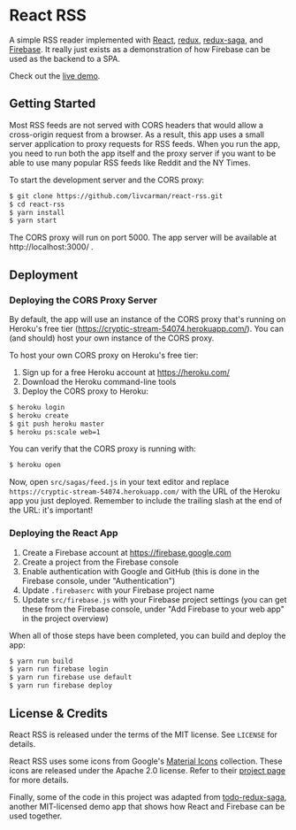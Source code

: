 # React RSS

A simple RSS reader implemented with [React][react], [redux][redux],
[redux-saga][redux-saga], and [Firebase][firebase]. It really just exists as a
demonstration of how Firebase can be used as the backend to a SPA.

Check out the [live demo][demo].

## Getting Started

Most RSS feeds are not served with CORS headers that would allow a cross-origin
request from a browser. As a result, this app uses a small server application
to proxy requests for RSS feeds. When you run the app, you need to run both
the app itself and the proxy server if you want to be able to use many popular
RSS feeds like Reddit and the NY Times.

To start the development server and the CORS proxy:

```bash
$ git clone https://github.com/livcarman/react-rss.git
$ cd react-rss
$ yarn install
$ yarn start
```

The CORS proxy will run on port 5000. The app server will be available
at http://localhost:3000/ .

## Deployment

### Deploying the CORS Proxy Server

By default, the app will use an instance of the CORS proxy that's running on
Heroku's free tier (https://cryptic-stream-54074.herokuapp.com/). You can (and
should) host your own instance of the CORS proxy.

To host your own CORS proxy on Heroku's free tier:

1. Sign up for a free Heroku account at https://heroku.com/
2. Download the Heroku command-line tools
3. Deploy the CORS proxy to Heroku:

```bash
$ heroku login
$ heroku create
$ git push heroku master
$ heroku ps:scale web=1
```

You can verify that the CORS proxy is running with:

```bash
$ heroku open
```

Now, open `src/sagas/feed.js` in your text editor and replace
`https://cryptic-stream-54074.herokuapp.com/` with the URL of the Heroku app
you just deployed. Remember to include the trailing slash at the end of the
URL: it's important!

### Deploying the React App

1. Create a Firebase account at https://firebase.google.com
2. Create a project from the Firebase console
3. Enable authentication with Google and GitHub (this is done in the Firebase
   console, under "Authentication")
4. Update `.firebaserc` with your Firebase project name
5. Update `src/firebase.js` with your Firebase project settings (you can get
   these from the Firebase console, under "Add Firebase to your web app" in the
   project overview)

When all of those steps have been completed, you can build and deploy the app:

```bash
$ yarn run build
$ yarn run firebase login
$ yarn run firebase use default
$ yarn run firebase deploy
```

## License & Credits

React RSS is released under the terms of the MIT license. See `LICENSE` for
details.

React RSS uses some icons from Google's [Material Icons][material] collection.
These icons are released under the Apache 2.0 license. Refer to their
[project page][material-repo] for more details.

Finally, some of the code in this project was adapted from
[todo-redux-saga][todo-redux-saga], another MIT-licensed demo app that shows
how React and Firebase can be used together.

[demo]: https://react-rss-a0754.firebaseapp.com
[firebase]: https://firebase.google.com/
[material]: https://material.io/tools/icons/
[material-repo]: https://github.com/google/material-design-icons
[react]: https://reactjs.org
[redux]: https://redux.js.org/
[redux-saga]: https://github.com/redux-saga/redux-saga
[todo-redux-saga]: https://github.com/r-park/todo-redux-saga
